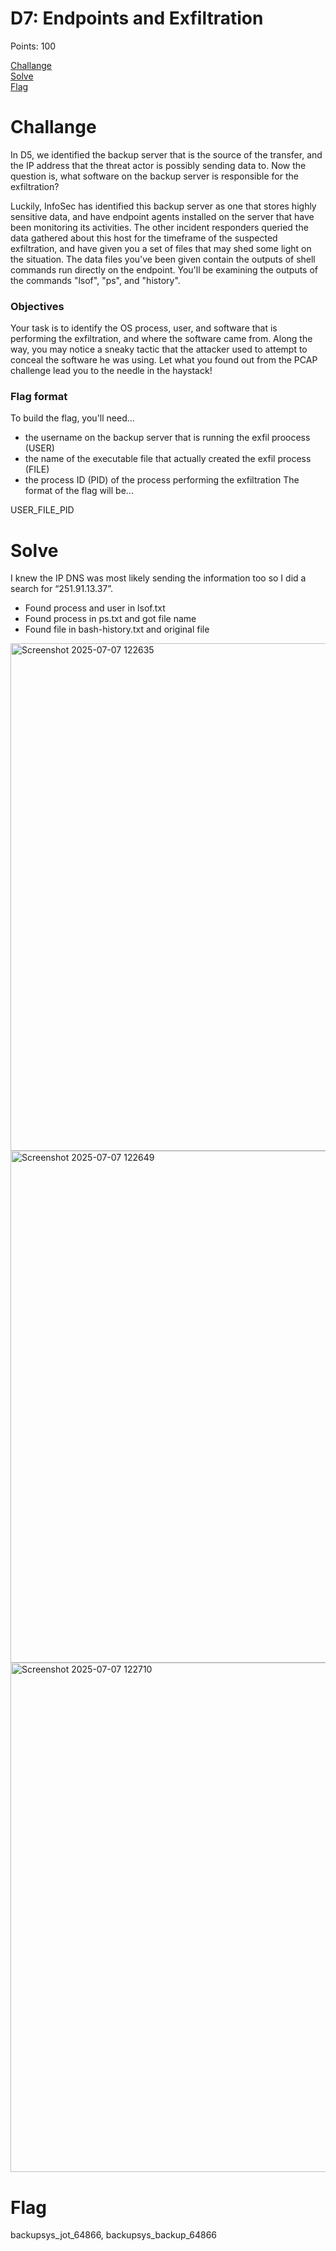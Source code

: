# D7: Endpoints and Exfiltration

Points: 100

[Challange](#Challange)  
[Solve](#Solve)  
[Flag](#Flag)  

# Challange
In D5, we identified the backup server that is the source of the transfer, and the IP address that the threat actor is possibly sending data to. Now the question is, what software on the backup server is responsible for the exfiltration?

Luckily, InfoSec has identified this backup server as one that stores highly sensitive data, and have endpoint agents installed on the server that have been monitoring its activities. The other incident responders queried the data gathered about this host for the timeframe of the suspected exfiltration, and have given you a set of files that may shed some light on the situation. The data files you've been given contain the outputs of shell commands run directly on the endpoint. You'll be examining the outputs of the commands "lsof", "ps", and "history".

### Objectives  
Your task is to identify the OS process, user, and software that is performing the exfiltration, and where the software came from. Along the way, you may notice a sneaky tactic that the attacker used to attempt to conceal the software he was using. Let what you found out from the PCAP challenge lead you to the needle in the haystack!

### Flag format
To build the flag, you'll need...
- the username on the backup server that is running the exfil proocess (USER)
- the name of the executable file that actually created the exfil process (FILE)
- the process ID (PID) of the process performing the exfiltration
The format of the flag will be...

USER_FILE_PID

# Solve
I knew the IP DNS was most likely sending the information too so I did a search for “251.91.13.37”.
-	Found process and user in lsof.txt
-	Found process in ps.txt and got file name
-	Found file in bash-history.txt and original file

<img width="1415" height="812" alt="Screenshot 2025-07-07 122635" src="https://github.com/user-attachments/assets/f3f7dcf6-07a7-4bb5-8311-9b364f7a1019" />

<img width="1423" height="819" alt="Screenshot 2025-07-07 122649" src="https://github.com/user-attachments/assets/af2c190f-2440-4f07-9053-d249b1001ede" />

<img width="1418" height="815" alt="Screenshot 2025-07-07 122710" src="https://github.com/user-attachments/assets/babab16a-f195-4d60-95e1-8c33ed4b9abb" />

# Flag

backupsys_jot_64866, backupsys_backup_64866
